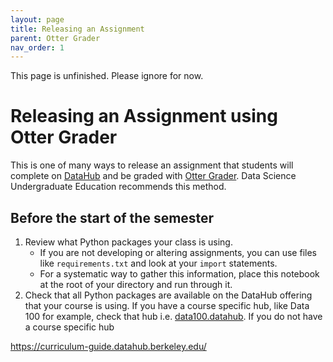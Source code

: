 ```yaml
---
layout: page
title: Releasing an Assignment
parent: Otter Grader
nav_order: 1
---
```


<p class="warning">
This page is unfinished. Please ignore for now.
</p>

# Releasing an Assignment using Otter Grader

This is one of many ways to release an assignment that students will complete on [DataHub](https://datahub.berkeley.edu/) and be graded with [Otter Grader](https://otter-grader.readthedocs.io/en/latest/index.html#). Data Science Undergraduate Education recommends this method.

## Before the start of the semester

1. Review what Python packages your class is using.
    * If you are not developing or altering assignments, you can use files like `requirements.txt` and look at your `import` statements. 
    * For a systematic way to gather this information, place this notebook at the root of your directory and run through it. 
2. Check that all Python packages are available on the DataHub offering that your course is using. If you have a course specific hub, like Data 100 for example, check that hub i.e. [data100.datahub](https://data100.datahub.berkeley.edu/). If you do not have a course specific hub


https://curriculum-guide.datahub.berkeley.edu/